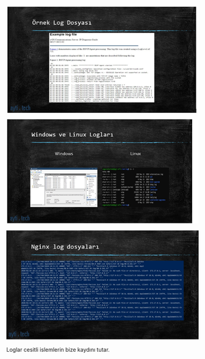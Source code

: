 ![image](https://github.com/ibrahimdoss/Docker/blob/main/Images/a15.png)

![image](https://github.com/ibrahimdoss/Docker/blob/main/Images/a16.png)

![image](https://github.com/ibrahimdoss/Docker/blob/main/Images/a17.png)

Loglar cesitli islemlerin bize kaydını tutar.